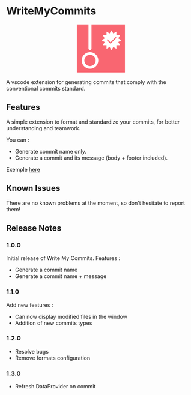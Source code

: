 # WriteMyCommits

<p align="center">
  <img src="./src/media/logo.png" alt="Logo WriteMyCommits">
</p>
A vscode extension for generating commits that comply with the conventional commits standard.  

## Features

A simple extension to format and standardize your commits, for better understanding and teamwork. 

You can :
- Generate commit name only.
- Generate a commit and its message (body + footer included).

Exemple [here](https://youtu.be/PiYvZSA-Qwo)  

## Known Issues

There are no known problems at the moment, so don't hesitate to report them!
  
## Release Notes
### 1.0.0

Initial release of Write My Commits.
Features : 
- Generate a commit name
- Generate a commit name + message

### 1.1.0

Add new features : 
- Can now display modified files in the window
- Addition of new commits types 

### 1.2.0

- Resolve bugs
- Remove formats configuration

### 1.3.0

- Refresh DataProvider on commit